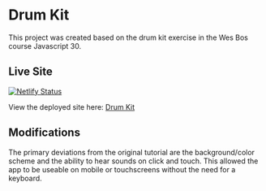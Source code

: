 # Drum Kit

This project was created based on the drum kit exercise in the Wes Bos course Javascript 30.


## Live Site

[![Netlify Status](https://api.netlify.com/api/v1/badges/89326704-94d0-44c2-bba3-7e7f77393dff/deploy-status)](https://app.netlify.com/sites/csimes-js-drumkit/deploys)

View the deployed site here: [Drum Kit](https://csimes-js-drumkit.netlify.app/)


## Modifications
The primary deviations from the original tutorial are the background/color scheme and the ability to hear sounds on click and touch. This allowed the app to be useable on mobile or touchscreens without the need for a keyboard.
